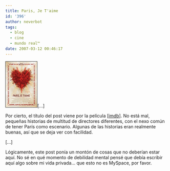 ```yaml
---
title: Paris, Je T'aime
id: '396'
author: neverbot
tags:
  - blog
  - cine
  - mundo real™
date: 2007-03-12 00:46:17
---
```


![Paris Je T'aime](./paris-je-taime/Paris.jpg "Paris Je T'aime")\[...\]

Por cierto, el título del post viene por la película \[[imdb](http://imdb.com/title/tt0401711/)\]. No está mal, pequeñas historias de multitud de directores diferentes, con el nexo común de tener París como escenario. Algunas de las historias eran realmente buenas, así que se deja ver con facilidad.

\[...\]

Lógicamente, este post ponía un montón de cosas que no deberían estar aquí. No sé en qué momento de debilidad mental pensé que debía escribir aquí algo sobre mi vida privada... que esto no es MySpace, por favor.
